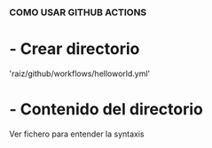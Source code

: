### COMO USAR GITHUB ACTIONS
# - Crear directorio 
'raiz/github/workflows/helloworld.yml'

# - Contenido del directorio
Ver fichero para entender la syntaxis
